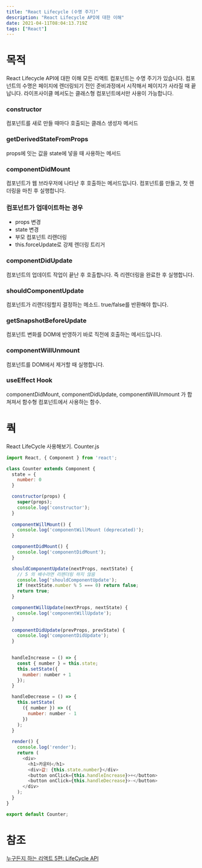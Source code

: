 ```yaml
---
title: "React Lifecycle (수명 주기)"
description: "React Lifecycle API에 대한 이해"
date: 2021-04-11T08:04:13.719Z
tags: ["React"]
---
```

# 목적
React Lifecycle API에 대한 이해
모든 리액트 컴포넌트는 수명 주기가 있습니다.
컴포넌트의 수명은 페이지에 렌더링되기 전인 준비과정에서 시작해서 페이지가 사라질 때 끝납니다. 라이프사이클 메서도는 클래스형 컴포넌트에서만 사용이 가능합니다. 

### constructor
컴포넌트를 새로 만들 때마다 호출되는 클래스 생성자 메서드

### getDerivedStateFromProps
props에 잇는 값을 state에 넣을 때 사용하는 메서드

### componentDidMount
컴포넌트가 웹 브라우저에 나타난 후 호출하는 메서드입니다. 컴포넌트를 만들고, 첫 렌더링을 마친 후 실행합니다.

### 컴포넌트가 업데이트하는 경우
- props 변경
- state 변경
- 부모 컴포넌트 리랜더링
- this.forceUpdate로 강제 렌더링 트리거

### componentDidUpdate
컴포넌트의 업데이트 작업이 끝난 후 호출합니다. 즉 리렌더링을 완료한 후 실행합니다.

### shouldComponentUpdate
컴포넌트가 리랜더링할지 결정하는 메소드. true/false를 반환해야 합니다.

### getSnapshotBeforeUpdate
컴포넌트 변화를 DOM에 반영하기 바로 직전에 호출하는 메서드입니다.

### componentWillUnmount
컴포넌트를 DOM에서 제거할 때 실행합니다. 

### useEffect Hook
componentDidMount, componentDidUpdate, componentWillUnmount 가 합쳐져서 함수형 컴포넌트에서 사용하는 함수.

# 쿽
React LifeCycle 사용해보기. Counter.js
```js
import React, { Component } from 'react';

class Counter extends Component {
  state = {
    number: 0
  }

  constructor(props) {
    super(props);
    console.log('constructor');
  }
  
  componentWillMount() {
    console.log('componentWillMount (deprecated)');
  }

  componentDidMount() {
    console.log('componentDidMount');
  }

  shouldComponentUpdate(nextProps, nextState) {
    // 5 의 배수라면 리렌더링 하지 않음
    console.log('shouldComponentUpdate');
    if (nextState.number % 5 === 0) return false;
    return true;
  }

  componentWillUpdate(nextProps, nextState) {
    console.log('componentWillUpdate');
  }
  
  componentDidUpdate(prevProps, prevState) {
    console.log('componentDidUpdate');
  }
  

  handleIncrease = () => {
    const { number } = this.state;
    this.setState({
      number: number + 1
    });
  }

  handleDecrease = () => {
    this.setState(
      ({ number }) => ({
        number: number - 1
      })
    );
  }
  
  render() {
    console.log('render');
    return (
      <div>
        <h1>카운터</h1>
        <div>값: {this.state.number}</div>
        <button onClick={this.handleIncrease}>+</button>
        <button onClick={this.handleDecrease}>-</button>
      </div>
    );
  }
}

export default Counter;
```


# 참조
[누구든지 하는 리액트 5편: LifeCycle API](https://velopert.com/3631)